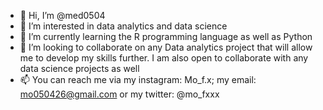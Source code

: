 - 👋 Hi, I’m @med0504
- 👀 I’m interested in data analytics and data science
- 🌱 I’m currently learning the R programming language as well as Python
- 💞️ I’m looking to collaborate on any Data analytics project that will allow me to develop my skills further. I am also open to collaborate with any data science projects as well
- 📫 You can reach me via my instagram: Mo_f.x; my email: mo050426@gmail.com or my twitter: @mo_fxxx

<!---
med0504/med0504 is a ✨ special ✨ repository because its `README.md` (this file) appears on your GitHub profile.
You can click the Preview link to take a look at your changes.
--->
